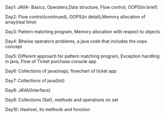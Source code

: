Day1: JAVA- Basics, Operaters,Data structure, Flow control, OOPS(in brief)

Day2: Flow control(continued), OOPS(in detail),Memory allocation of array(real time)

Day3: Pattern matching program, Memory allocation with respect to objects

Day4: Bitwise operators problems, a java code that includes the oops concept

Day5: Different approach for pattern matching program, Exception handling in java, Flow of Ticket purchase console app

Day6: Collections of java(map), flowchart of ticket app

Day7: Collections of java(list)

Day8: JAVA(Interface)

Day9: Collections (Set), methods and operations on set

Day10: Hashset, its methods and function
